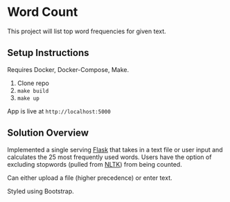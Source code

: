 # Word Count

This project will list top word frequencies for given text.

## Setup Instructions

Requires Docker, Docker-Compose, Make.

1. Clone repo
1. `make build`
1. `make up`

App is live at `http://localhost:5000`

## Solution Overview

Implemented a single serving [Flask](http://flask.pocoo.org/) that takes in a text file or user input and calculates the 25 most frequently used words. Users have the option of excluding stopwords (pulled from [NLTK](http://www.nltk.org/book/)) from being counted.

Can either upload a file (higher precedence) or enter text.

Styled using Bootstrap.
